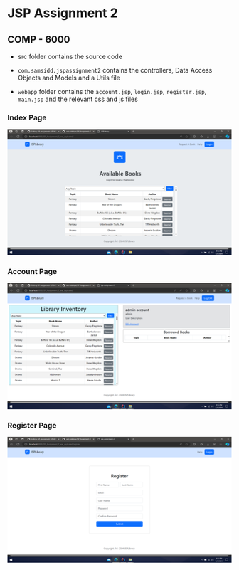 # JSP Assignment 2

## COMP - 6000

- src folder contains the source code

- `com.samsidd.jspassignment2` contains the controllers, Data Access Objects and Models and a Utils file

- `webapp` folder contains the `account.jsp`, `login.jsp`, `register.jsp`, `main.jsp` and the relevant css and js files
 
### Index Page
![Index Page](SS-1.png)

### Account Page
![Quiz Page](SS-2.png)

### Register Page
![Score Page](SS-3.png)
